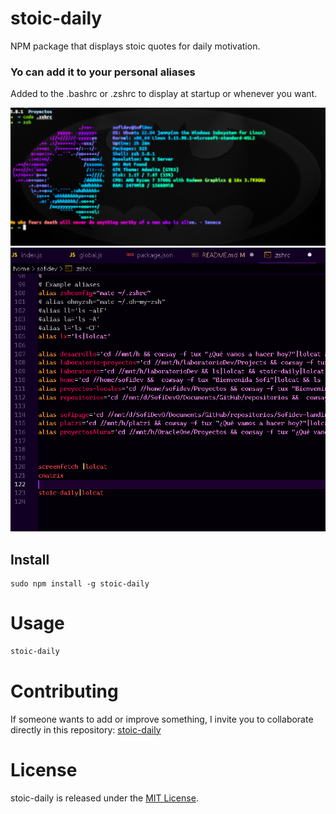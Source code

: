 # stoic-daily
NPM package that displays stoic quotes for daily motivation.


### Yo can add it to your personal aliases

Added to the .bashrc or .zshrc to display at startup or whenever you want.

![Alt text](image.png)
![Alt text](image-1.png)

## Install

```npm
sudo npm install -g stoic-daily

```

# Usage

```bash
stoic-daily
```

# Contributing

If someone wants to add or improve something, I invite you to collaborate directly in this repository: [stoic-daily](https://www.npmjs.com/package/stoic-daily)

# License

stoic-daily  is released under the [MIT License](https://opensource.org/licenses/MIT).